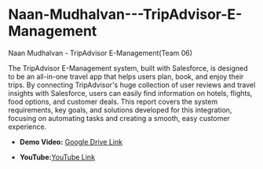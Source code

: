 # Naan-Mudhalvan---TripAdvisor-E-Management
Naan Mudhalvan - TripAdvisor E-Management(Team 06)

The TripAdvisor E-Management system, built with Salesforce, is designed to be an all-in-one travel app that helps users plan, book, and enjoy their trips. By connecting TripAdvisor's huge collection of user reviews and travel insights with Salesforce, users can easily find information on hotels, flights, food options, and customer deals. This report covers the system requirements, key goals, and solutions developed for this integration, focusing on automating tasks and creating a smooth, easy customer experience.
- **Demo Video:** [Google Drive Link](https://drive.google.com/file/d/1-rW8lTi7LD7ZnXwTx5X5bEpjJIbczBht/view?usp=sharing)

- **YouTube:**[YouTube Link](https://youtu.be/EootYaIvsNY) 
